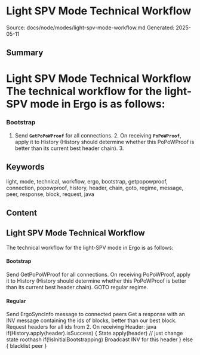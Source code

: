 # Light SPV Mode Technical Workflow
Source: docs/node/modes/light-spv-mode-workflow.md
Generated: 2025-05-11

## Summary
# Light SPV Mode Technical Workflow The technical workflow for the light-SPV mode in Ergo is as follows:

### Bootstrap

1. Send **`GetPoPoWProof`** for all connections. 2.  On receiving **`PoPoWProof`**, apply it to History (History should determine whether this PoPoWProof is better than its current best header chain). 3.

## Keywords
light, mode, technical, workflow, ergo, bootstrap, getpopowproof, connection, popowproof, history, header, chain, goto, regime, message, peer, response, block, request, java

## Content
## Light SPV Mode Technical Workflow
The technical workflow for the light-SPV mode in Ergo is as follows:

#### Bootstrap
Send GetPoPoWProof for all connections.
On receiving PoPoWProof, apply it to History (History should determine whether this PoPoWProof is better than its current best header chain).
GOTO regular regime.

#### Regular
Send ErgoSyncInfo message to connected peers
Get a response with an INV message containing the ids of blocks, better than
    our best block.
Request headers for all ids from 2.
On receiving Header:
java
    if(History.apply(header).isSuccess) {
        State.apply(header) // just change state roothash
    if(!isInitialBootstrapping) Broadcast INV for this header
    } else {
        blacklist peer
    }
